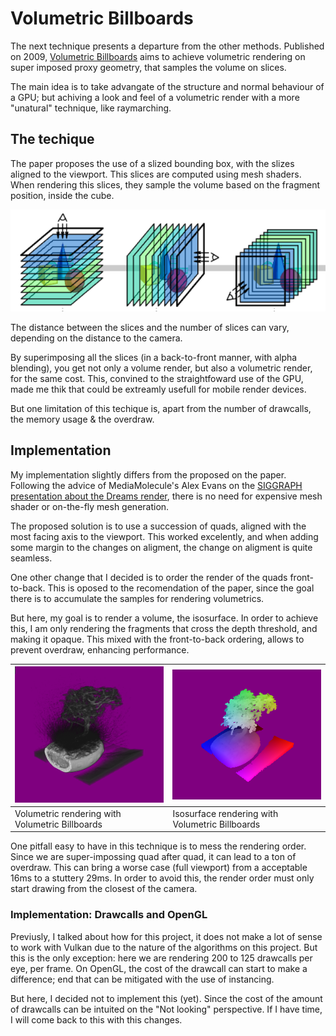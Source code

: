 # Volumetric Billboards

The next technique presents a departure from the other methods. Published on 2009, [Volumetric Billboards]([https://doi.org/10.1111/j.1467-8659.2009.01354.x](https://doi.org/10.1111/j.1467-8659.2009.01354.x)) aims to achieve volumetric rendering on super imposed proxy geometry, that samples the volume on slices.

The main idea is to take advangate of the structure and normal behaviour of a GPU; but achiving a look and feel of a volumetric render with a more "unatural" technique, like raymarching.

## The techique

The paper proposes the use of a slized bounding box, with the slizes aligned to the viewport. This slices are computed using mesh shaders. When rendering this slices, they sample the volume based on the fragment position, inside the cube.

![Fig taken from the volumetric billboards paper](assets\20230426_153603_bill.PNG)

The distance between the slices and the number of slices can vary, depending on the distance to the camera.

By superimposing all the slices (in a back-to-front manner, with alpha blending), you get not only a volume render, but also a volumetric render, for the same cost. This, convined to the straightfoward use of the GPU, made me thik that could be extreamly usefull for mobile render devices.

But one limitation of this techique is, apart from the number of drawcalls, the memory usage & the overdraw.

## Implementation

My implementation slightly differs from the proposed on the paper. Following the advice of MediaMolecule's Alex Evans on the [SIGGRAPH presentation about the Dreams render](https://advances.realtimerendering.com/s2015/AlexEvans_SIGGRAPH-2015-sml.pdf), there is no need for expensive mesh shader or on-the-fly mesh generation.

The proposed solution is to use a succession of quads, aligned with the most facing axis to the viewport. This worked excelently, and when adding some margin to the changes on aligment, the change on aligment is quite seamless.

One other change that I decided is to order the render of the quads front-to-back. This is oposed to the recomendation of the paper,  since the goal there is to accumulate the samples for rendering volumetrics.

But here, my goal is to render a volume, the isosurface. In order to achieve this, I am only rendering the fragments that cross the depth threshold, and making it opaque. This mixed with the front-to-back ordering, allows to prevent overdraw, enhancing performance.


| ![](assets\20230426_160058_billboards.PNG)      | ![](assets\20230426_160117_bill_iso.PNG)        |
| ------------------------------------------------- | ------------------------------------------------- |
| Volumetric rendering with Volumetric Billboards | Isosurface rendering with Volumetric Billboards |

One pitfall easy to have in this technique is to mess the rendering order. Since we are super-impossing quad after quad, it can lead to a ton of overdraw. This can bring a worse case (full viewport) from a acceptable 16ms to a stuttery 29ms. In order to avoid this, the render order must only start drawing from the closest of the camera.

### Implementation: Drawcalls and OpenGL

Previusly, I talked about how for this project, it does not make a lot of sense to work with Vulkan due to the nature of the algorithms on this project. But this is the only exception: here we are rendering 200 to 125 drawcalls per eye, per frame. On OpenGL, the cost of the drawcall can start to make a difference; end that can be mitigated with the use of instancing.

But here, I decided not to implement this (yet). Since the cost of the amount of drawcalls can be intuited on the "Not looking" perspective. If I have time, I will come back to this with this changes.
